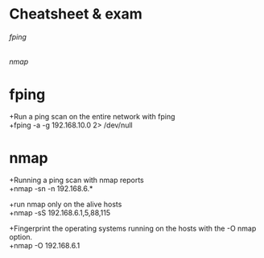 # Cheatsheet & exam

###### fping
###### nmap 

# fping
  +Run a ping scan on the entire network with fping<br>
     +fping -a -g 192.168.10.0 2> /dev/null

# nmap 
  +Running a ping scan with nmap reports<br>
     +nmap -sn -n 192.168.6.* 

  +run nmap only on the alive hosts<br>
     +nmap -sS 192.168.6.1,5,88,115 

  +Fingerprint the operating systems running on the hosts with the -O nmap option.<br>
    +nmap -O 192.168.6.1 
